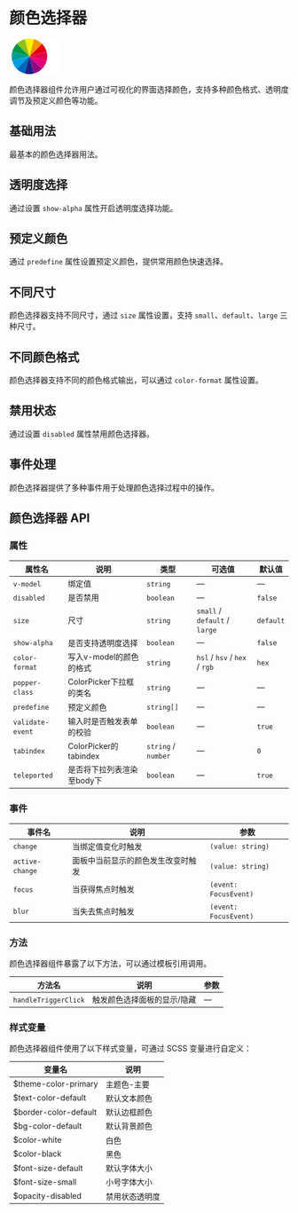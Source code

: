 <script setup lang="ts">
import colorPickerBasic from '../examples/color-picker/basic.vue'
import colorPickerAlpha from '../examples/color-picker/alpha.vue'
import colorPickerPredefine from '../examples/color-picker/predefine.vue'
import colorPickerSizes from '../examples/color-picker/sizes.vue'
import colorPickerFormats from '../examples/color-picker/formats.vue'
import colorPickerDisabled from '../examples/color-picker/disabled.vue'
import colorPickerEvents from '../examples/color-picker/events.vue'
</script>

# 颜色选择器

![颜色选择器](/components/color-picker.png)

颜色选择器组件允许用户通过可视化的界面选择颜色，支持多种颜色格式、透明度调节及预定义颜色等功能。

## 基础用法

最基本的颜色选择器用法。

<demo :component="colorPickerBasic" name="color-picker" examples="basic" />

## 透明度选择

通过设置 `show-alpha` 属性开启透明度选择功能。

<demo :component="colorPickerAlpha" name="color-picker" examples="alpha" />

## 预定义颜色

通过 `predefine` 属性设置预定义颜色，提供常用颜色快速选择。

<demo :component="colorPickerPredefine" name="color-picker" examples="predefine" />

## 不同尺寸

颜色选择器支持不同尺寸，通过 `size` 属性设置，支持 `small`、`default`、`large` 三种尺寸。

<demo :component="colorPickerSizes" name="color-picker" examples="sizes" />

## 不同颜色格式

颜色选择器支持不同的颜色格式输出，可以通过 `color-format` 属性设置。

<demo :component="colorPickerFormats" name="color-picker" examples="formats" />

## 禁用状态

通过设置 `disabled` 属性禁用颜色选择器。

<demo :component="colorPickerDisabled" name="color-picker" examples="disabled" />

## 事件处理

颜色选择器提供了多种事件用于处理颜色选择过程中的操作。

<demo :component="colorPickerEvents" name="color-picker" examples="events" />

## 颜色选择器 API

### 属性

| 属性名           | 说明                       | 类型                | 可选值                        | 默认值    |
| ---------------- | -------------------------- | ------------------- | ----------------------------- | --------- |
| `v-model`        | 绑定值                     | `string`            | —                             | —         |
| `disabled`       | 是否禁用                   | `boolean`           | —                             | `false`   |
| `size`           | 尺寸                       | `string`            | `small` / `default` / `large` | `default` |
| `show-alpha`     | 是否支持透明度选择         | `boolean`           | —                             | `false`   |
| `color-format`   | 写入v-model的颜色的格式    | `string`            | `hsl` / `hsv` / `hex` / `rgb` | `hex`     |
| `popper-class`   | ColorPicker下拉框的类名    | `string`            | —                             | —         |
| `predefine`      | 预定义颜色                 | `string[]`          | —                             | —         |
| `validate-event` | 输入时是否触发表单的校验   | `boolean`           | —                             | `true`    |
| `tabindex`       | ColorPicker的tabindex      | `string` / `number` | —                             | `0`       |
| `teleported`     | 是否将下拉列表渲染至body下 | `boolean`           | —                             | `true`    |

### 事件

| 事件名          | 说明                               | 参数                  |
| --------------- | ---------------------------------- | --------------------- |
| `change`        | 当绑定值变化时触发                 | `(value: string)`     |
| `active-change` | 面板中当前显示的颜色发生改变时触发 | `(value: string)`     |
| `focus`         | 当获得焦点时触发                   | `(event: FocusEvent)` |
| `blur`          | 当失去焦点时触发                   | `(event: FocusEvent)` |

### 方法

颜色选择器组件暴露了以下方法，可以通过模板引用调用。

| 方法名             | 说明           | 参数 |
| ------------------ | -------------- | ---- |
| `handleTriggerClick` | 触发颜色选择面板的显示/隐藏 | —    |

### 样式变量

颜色选择器组件使用了以下样式变量，可通过 SCSS 变量进行自定义：

| 变量名                  | 说明         |
| ----------------------- | ------------ |
| $theme-color-primary    | 主题色-主要  |
| $text-color-default     | 默认文本颜色 |
| $border-color-default   | 默认边框颜色 |
| $bg-color-default       | 默认背景颜色 |
| $color-white            | 白色         |
| $color-black            | 黑色         |
| $font-size-default      | 默认字体大小 |
| $font-size-small        | 小号字体大小 |
| $opacity-disabled       | 禁用状态透明度 |
